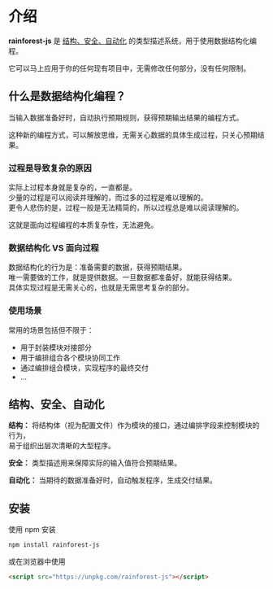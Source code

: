 # 介绍

**rainforest-js** 是 [结构、安全、自动化](#结构、安全、自动化) 的类型描述系统，用于使用数据结构化编程。

它可以马上应用于你的任何现有项目中，无需修改任何部分，没有任何限制。

## 什么是数据结构化编程？

当输入数据准备好时，自动执行预期规则，获得预期输出结果的编程方式。

这种新的编程方式，可以解放思维，无需关心数据的具体生成过程，只关心预期结果。

### 过程是导致复杂的原因

实际上过程本身就是复杂的，一直都是。  
少量的过程是可以阅读并理解的，而过多的过程是难以理解的。  
更令人悲伤的是，过程一般是无法精简的，所以过程总是难以阅读理解的。

这就是面向过程编程的本质复杂性，无法避免。

### 数据结构化 VS 面向过程

数据结构化的行为是：准备需要的数据，获得预期结果。  
唯一需要做的工作，就是提供数据。一旦数据都准备好，就能获得结果。  
具体实现过程是无需关心的，也就是无需思考复杂的部分。

### 使用场景

常用的场景包括但不限于：

- 用于封装模块对接部分
- 用于编排组合各个模块协同工作
- 通过编排组合模块，实现程序的最终交付
- ...

## 结构、安全、自动化

**结构：** 将结构体（视为配置文件）作为模块的接口，通过编排字段来控制模块的行为，  
易于组织出层次清晰的大型程序。

**安全：** 类型描述用来保障实际的输入值符合预期结果。

**自动化：** 当期待的数据准备好时，自动触发程序，生成交付结果。

## 安装

使用 npm 安装

```sh
npm install rainforest-js
```

或在浏览器中使用

```html
<script src="https://unpkg.com/rainforest-js"></script>
```
